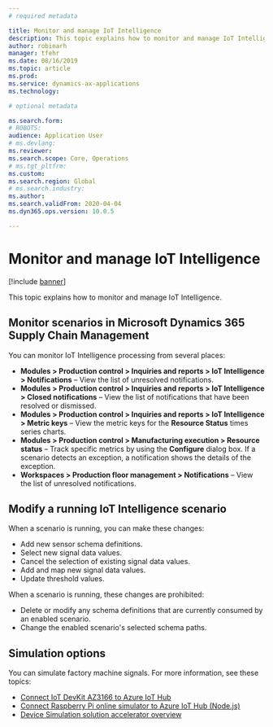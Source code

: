 ```yaml
---
# required metadata

title: Monitor and manage IoT Intelligence
description: This topic explains how to monitor and manage IoT Intelligence.
author: robinarh
manager: tfehr
ms.date: 08/16/2019
ms.topic: article
ms.prod: 
ms.service: dynamics-ax-applications
ms.technology: 

# optional metadata

ms.search.form: 
# ROBOTS: 
audience: Application User
# ms.devlang: 
ms.reviewer: 
ms.search.scope: Core, Operations
# ms.tgt_pltfrm: 
ms.custom: 
ms.search.region: Global
# ms.search.industry: 
ms.author: 
ms.search.validFrom: 2020-04-04
ms.dyn365.ops.version: 10.0.5

---
```


# Monitor and manage IoT Intelligence

[!include [banner](../../includes/banner.md)]

This topic explains how to monitor and manage IoT Intelligence.

## <a id="monitor-scenarios"></a>Monitor scenarios in Microsoft Dynamics 365 Supply Chain Management

You can monitor IoT Intelligence processing from several places:

+ **Modules \> Production control \> Inquiries and reports \> IoT Intelligence \> Notifications** – View the list of unresolved notifications.
+ **Modules \> Production control \> Inquiries and reports \> IoT Intelligence \> Closed notifications** – View the list of notifications that have been resolved or dismissed.
+ **Modules \> Production control \> Inquiries and reports \> IoT Intelligence \> Metric keys** – View the metric keys for the **Resource Status** times series charts.
+ **Modules \> Production control \> Manufacturing execution \> Resource status** – Track specific metrics by using the **Configure** dialog box. If a scenario detects an exception, a notification shows the details of the exception.
+ **Workspaces \> Production floor management \> Notifications** – View the list of unresolved notifications.

## Modify a running IoT Intelligence scenario

When a scenario is running, you can make these changes:

+ Add new sensor schema definitions.
+ Select new signal data values.
+ Cancel the selection of existing signal data values.
+ Add and map new signal data values.
+ Update threshold values.

When a scenario is running, these changes are prohibited:

+ Delete or modify any schema definitions that are currently consumed by an enabled scenario.
+ Change the enabled scenario's selected schema paths.

## Simulation options

You can simulate factory machine signals. For more information, see these topics:

+ [Connect IoT DevKit AZ3166 to Azure IoT Hub](https://docs.microsoft.com/azure/iot-hub/iot-hub-arduino-iot-devkit-az3166-get-started)
+ [Connect Raspberry Pi online simulator to Azure IoT Hub (Node.js)](https://docs.microsoft.com/azure/iot-hub/iot-hub-raspberry-pi-web-simulator-get-started)
+ [Device Simulation solution accelerator overview](https://docs.microsoft.com/azure/iot-accelerators/iot-accelerators-device-simulation-overview)
